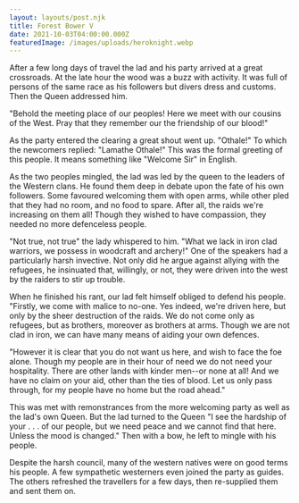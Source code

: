 ```yaml
---
layout: layouts/post.njk
title: Forest Bower V
date: 2021-10-03T04:00:00.000Z
featuredImage: /images/uploads/heroknight.webp
---
```

After a few long days of travel the lad and his party arrived at a great crossroads.  At the late hour the wood was a buzz with activity. It was full of persons of the same race as his followers but divers dress and customs. Then the Queen addressed him.

"Behold the meeting place of our peoples! Here we meet with our cousins of the West. Pray that they remember our the friendship of our blood!"

As the party entered the clearing a great shout went up. "Othale!"
To which the newcomers replied: "Lamathe Othale!" This was the formal greeting of this people. It means something like "Welcome Sir" in English.

As the two peoples mingled, the lad was led by the queen to the leaders of the Western clans. He found them deep in debate upon the fate of his own followers. Some favoured welcoming them with open arms, while other pled that they had no room, and no food to spare. After all, the raids we're increasing on them all! Though they wished to have compassion, they needed no more defenceless people.

"Not true, not true" the lady whispered to him. "What we lack in iron clad warriors, we possess in woodcraft and archery!"
One of the speakers had a particularly harsh invective. Not only did he argue against allying with the refugees, he insinuated that, willingly, or not, they were driven into the west by the raiders to stir up trouble.

When he finished his rant, our lad felt himself obliged to defend his people. "Firstly, we come with malice to no-one. Yes indeed, we're driven here, but only by the sheer destruction of the raids. We do not come only as refugees, but as brothers, moreover as brothers at arms. Though we are not clad in iron, we can have many means of aiding your own defences.

"However it is clear that you do not want us here, and wish to face the foe alone. Though my people are in their hour of need we do not need your hospitality. There are other lands with kinder men--or none at all! And we have no claim on your aid, other than the ties of blood. Let us only pass through, for my people have no home but the road ahead."

This was met with remonstrances from the more welcoming party as well as the lad's own Queen. But the lad turned to the Queen "I see the hardship of your . . . of our people, but we need peace and we cannot find that here. Unless the mood is changed." Then with a bow, he left to mingle with his people.

Despite the harsh council, many of the western natives were on good terms his people. A few sympathetic westerners even joined the party as guides. The others refreshed the travellers for a few days, then re-supplied them and sent them on.